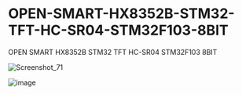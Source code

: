 # OPEN-SMART-HX8352B-STM32-TFT-HC-SR04-STM32F103-8BIT
OPEN SMART HX8352B STM32 TFT HC-SR04 STM32F103 8BIT

![Screenshot_71](https://user-images.githubusercontent.com/31142397/210156622-193ad2f2-8273-49e2-bd01-dc7a5d9d2f80.jpg)

![image](https://user-images.githubusercontent.com/31142397/210156628-148b6269-b5d6-4d94-9598-cf9671f41c2b.png)

